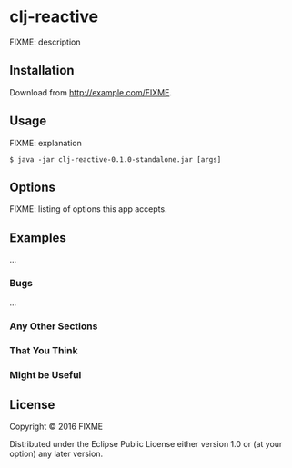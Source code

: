 # clj-reactive

FIXME: description

## Installation

Download from http://example.com/FIXME.

## Usage

FIXME: explanation

    $ java -jar clj-reactive-0.1.0-standalone.jar [args]

## Options

FIXME: listing of options this app accepts.

## Examples

...

### Bugs

...

### Any Other Sections
### That You Think
### Might be Useful

## License

Copyright © 2016 FIXME

Distributed under the Eclipse Public License either version 1.0 or (at
your option) any later version.

